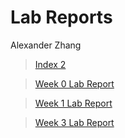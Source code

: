 # Lab Reports
Alexander Zhang

> [Index 2](index2.html)

> [Week 0 Lab Report](lab-report-1-week-0.html)

> [Week 1 Lab Report](lab-report-1-week-1.html)

> [Week 3 Lab Report](/lab-report-1-week-3.html)